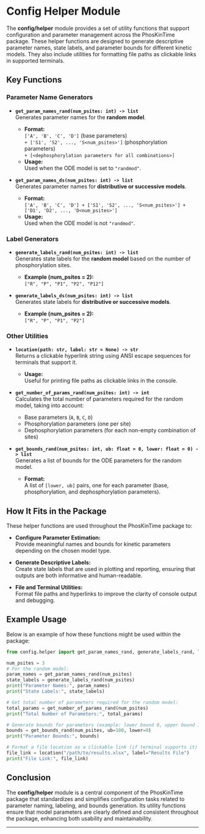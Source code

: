 # Config Helper Module

The **config/helper** module provides a set of utility functions that support configuration and parameter management across the PhosKinTime package. These helper functions are designed to generate descriptive parameter names, state labels, and parameter bounds for different kinetic models. They also include utilities for formatting file paths as clickable links in supported terminals.

## Key Functions

### Parameter Name Generators

- **`get_param_names_rand(num_psites: int) -> list`**  
  Generates parameter names for the **random model**.  
  - **Format:**  
    `['A', 'B', 'C', 'D']` (base parameters)  
    `+ ['S1', 'S2', ..., 'S<num_psites>']` (phosphorylation parameters)  
    `+ [<dephosphorylation parameters for all combinations>]`  
  - **Usage:**  
    Used when the ODE model is set to `"randmod"`.

- **`get_param_names_ds(num_psites: int) -> list`**  
  Generates parameter names for **distributive or successive models**.  
  - **Format:**  
    `['A', 'B', 'C', 'D'] + ['S1', 'S2', ..., 'S<num_psites>'] + ['D1', 'D2', ..., 'D<num_psites>']`  
  - **Usage:**  
    Used when the ODE model is not `"randmod"`.

### Label Generators

- **`generate_labels_rand(num_psites: int) -> list`**  
  Generates state labels for the **random model** based on the number of phosphorylation sites.  
  - **Example (num_psites = 2):**  
    `["R", "P", "P1", "P2", "P12"]`

- **`generate_labels_ds(num_psites: int) -> list`**  
  Generates state labels for **distributive or successive models**.  
  - **Example (num_psites = 2):**  
    `["R", "P", "P1", "P2"]`

### Other Utilities

- **`location(path: str, label: str = None) -> str`**  
  Returns a clickable hyperlink string using ANSI escape sequences for terminals that support it.  
  - **Usage:**  
    Useful for printing file paths as clickable links in the console.

- **`get_number_of_params_rand(num_psites: int) -> int`**  
  Calculates the total number of parameters required for the random model, taking into account:
  - Base parameters (`A`, `B`, `C`, `D`)
  - Phosphorylation parameters (one per site)
  - Dephosphorylation parameters (for each non-empty combination of sites)

- **`get_bounds_rand(num_psites: int, ub: float = 0, lower: float = 0) -> list`**  
  Generates a list of bounds for the ODE parameters for the random model.
  - **Format:**  
    A list of `[lower, ub]` pairs, one for each parameter (base, phosphorylation, and dephosphorylation parameters).

## How It Fits in the Package

These helper functions are used throughout the PhosKinTime package to:

- **Configure Parameter Estimation:**  
  Provide meaningful names and bounds for kinetic parameters depending on the chosen model type.

- **Generate Descriptive Labels:**  
  Create state labels that are used in plotting and reporting, ensuring that outputs are both informative and human-readable.

- **File and Terminal Utilities:**  
  Format file paths and hyperlinks to improve the clarity of console output and debugging.

## Example Usage

Below is an example of how these functions might be used within the package:

```python
from config.helper import get_param_names_rand, generate_labels_rand, location, get_number_of_params_rand, get_bounds_rand

num_psites = 3
# For the random model:
param_names = get_param_names_rand(num_psites)
state_labels = generate_labels_rand(num_psites)
print("Parameter Names:", param_names)
print("State Labels:", state_labels)

# Get total number of parameters required for the random model:
total_params = get_number_of_params_rand(num_psites)
print("Total Number of Parameters:", total_params)

# Generate bounds for parameters (example: lower bound 0, upper bound 100)
bounds = get_bounds_rand(num_psites, ub=100, lower=0)
print("Parameter Bounds:", bounds)

# Format a file location as a clickable link (if terminal supports it)
file_link = location("/path/to/results.xlsx", label="Results File")
print("File Link:", file_link)
```

## Conclusion

The **config/helper** module is a central component of the PhosKinTime package that standardizes and simplifies configuration tasks related to parameter naming, labeling, and bounds generation. Its utility functions ensure that model parameters are clearly defined and consistent throughout the package, enhancing both usability and maintainability.

---